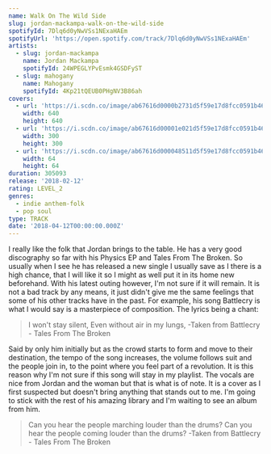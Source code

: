 ```yaml
---
name: Walk On The Wild Side
slug: jordan-mackampa-walk-on-the-wild-side
spotifyId: 7Dlq6d0yNwVSs1NExaHAEm
spotifyUrl: 'https://open.spotify.com/track/7Dlq6d0yNwVSs1NExaHAEm'
artists:
  - slug: jordan-mackampa
    name: Jordan Mackampa
    spotifyId: 24WPEGLYPvEsmk4GSDFyST
  - slug: mahogany
    name: Mahogany
    spotifyId: 4Kp21tQEUB0PHgNV3B86ah
covers:
  - url: 'https://i.scdn.co/image/ab67616d0000b2731d5f59e17d8fcc0591b46d02'
    width: 640
    height: 640
  - url: 'https://i.scdn.co/image/ab67616d00001e021d5f59e17d8fcc0591b46d02'
    width: 300
    height: 300
  - url: 'https://i.scdn.co/image/ab67616d000048511d5f59e17d8fcc0591b46d02'
    width: 64
    height: 64
duration: 305093
release: '2018-02-12'
rating: LEVEL_2
genres:
  - indie anthem-folk
  - pop soul
type: TRACK
date: '2018-04-12T00:00:00.000Z'
---
```

I really like the folk that Jordan brings to the table. He has a very good discography so
far with his Physics EP and Tales From The Broken. So usually when I see he has released a
new single I usually save as I there is a high chance, that I will like it so I might as
well put it in its home new beforehand. With his latest outing however, I'm not sure if it
will remain. It is not a bad track by any means, it just didn't give me the same feelings
that some of his other tracks have in the past. For example, his song Battlecry is what
I would say is a masterpiece of composition. The lyrics being a chant:

> I won't stay silent,
> Even without air in my lungs,
-Taken from Battlecry - Tales From The Broken

Said  by only him initially but as the crowd starts to form and move to their destination,
the tempo of the song increases, the volume follows suit and the people join in, to the
point where you feel part of a revolution. It is this reason why I'm not sure if this song
will stay in my playlist. The vocals are nice from Jordan and the woman but that is what
is of note. It is a cover as I first suspected but doesn't bring anything that stands out
to me. I'm going to stick with the rest of his amazing library and I'm waiting to see an
album from him.

> Can you hear the people marching louder than the drums?
> Can you hear the people coming louder than the drums?
-Taken from Battlecry - Tales From The Broken
